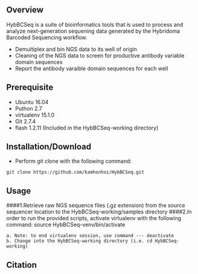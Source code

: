 ## Overview

HybBCSeq is a suite of bioinformatics tools that is used to process and analyze next-generation sequening data generated by the Hybridoma Barcoded Sequencing workflow.

- Demultiplex and bin NGS data to its well of origin
- Cleaning of the NGS data to screen for productive antibody variable domain sequences
- Report the antibody varaible domain sequences for each well

## Prerequisite

- Ubuntu 16.04
- Puthon 2.7
- virtualenv 15.1.0
- Git 2.7.4
- flash 1.2.11 (Included in the HybBCSeq-working directory)

## Installation/Download
- Perform git clone with the following command:
```
git clone https://github.com/kamhonhoi/HybBCSeq.git
```

## Usage

####1.Retrieve raw NGS sequence files (.gz extension) from the source sequencer location to the HybBCSeq-working/samples directory
####2.In order to run the provided scripts, activate virtualenv with the following command: source HybBCSeq-venv/bin/activate
```
a. Note: to end virtualenv session, use command --- deactivate
b. Change into the HybBCSeq-working directory (i.e. cd HybBCSeq-working)
```




## Citation
